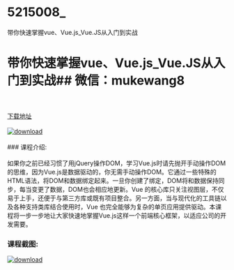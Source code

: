# 5215008_
带你快速掌握vue、Vue.js_Vue.JS从入门到实战
# 带你快速掌握vue、Vue.js_Vue.JS从入门到实战## 微信：mukewang8
<br/></br>[下载地址](http://www.36tz.cn/article/5215008 "下载地址")
<br/></br>[![download](http://36tz.cn/muke_img/2020_08_2-62-300x199.png "下载地址")](http://www.36tz.cn/article/5215008 "下载地址")
<br/></br>### 课程介绍:<br/></br>如果你之前已经习惯了用jQuery操作DOM，学习Vue.js时请先抛开手动操作DOM的思维，因为Vue.js是数据驱动的，你无需手动操作DOM。它通过一些特殊的HTML语法，将DOM和数据绑定起来。一旦你创建了绑定，DOM将和数据保持同步，每当变更了数据，DOM也会相应地更新。Vue 的核心库只关注视图层，不仅易于上手，还便于与第三方库或既有项目整合。另一方面，当与现代化的工具链以及各种支持类库结合使用时，Vue 也完全能够为复杂的单页应用提供驱动。本课程将一步一步地让大家快速地掌握Vue.js这样一个前端核心框架，以适应公司的开发需要。

### 课程截图:
[![download](http://36tz.cn/muke_img/2020_08_1-66.png "下载地址")](http://www.36tz.cn/article/5215008 "下载地址")
